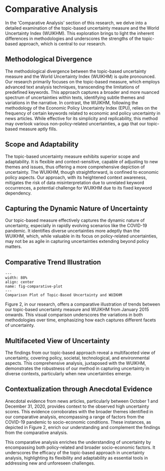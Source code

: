 # Comparative Analysis

In the 'Comparative Analysis' section of this research, we delve into a detailed examination of the topic-based uncertainty measure and the World Uncertainty Index (WUIKHM). This exploration brings to light the inherent differences in methodologies and underscores the strengths of the topic-based approach, which is central to our research.

## Methodological Divergence

The methodological divergence between the topic-based uncertainty measure and the World Uncertainty Index (WUIKHM) is quite pronounced. Our research primarily focuses on the topic-based measure, which employs advanced text analysis techniques, transcending the limitations of predefined keywords. This approach captures a broader and more nuanced spectrum of uncertainties within texts, identifying subtle themes and variations in the narrative. In contrast, the WUIKHM, following the methodology of the Economic Policy Uncertainty Index (EPU), relies on the frequency of certain keywords related to economic and policy uncertainty in news articles. While effective for its simplicity and replicability, this method may overlook various non-policy-related uncertainties, a gap that our topic-based measure aptly fills.

## Scope and Adaptability

The topic-based uncertainty measure exhibits superior scope and adaptability. It is flexible and context-sensitive, capable of adjusting to new themes and issues, thus offering a more comprehensive depiction of uncertainty. The WUIKHM, though straightforward, is confined to economic policy aspects. Our approach, with its heightened context awareness, mitigates the risk of data misinterpretation due to unrelated keyword occurrences, a potential challenge for WUIKHM due to its fixed keyword dependency.

## Capturing the Dynamic Nature of Uncertainty

Our topic-based measure effectively captures the dynamic nature of uncertainty, especially in rapidly evolving scenarios like the COVID-19 pandemic. It identifies diverse uncertainties more adeptly than the WUIKHM, which, while valuable in its focus on policy-related uncertainties, may not be as agile in capturing uncertainties extending beyond policy matters.

## Comparative Trend Illustration

```{figure} ./figs/comparative_plot.png
---
width: 80%
align: center
name: fig-comparative-plot
---
Comparison Plot of Topic-Based Uncertainty and WUIKHM
```

Figure 2, in our research, offers a comparative illustration of trends between our topic-based uncertainty measure and WUIKHM from January 2015 onwards. This visual comparison underscores the variations in both methodologies over time, emphasizing how each captures different facets of uncertainty.

## Multifaceted View of Uncertainty

The findings from our topic-based approach reveal a multifaceted view of uncertainty, covering policy, societal, technological, and environmental aspects. This comprehensive analysis, juxtaposed with the WUIKHM, demonstrates the robustness of our method in capturing uncertainty in diverse contexts, particularly when new uncertainties emerge.

## Contextualization through Anecdotal Evidence

Anecdotal evidence from news articles, particularly between October 1 and December 31, 2020, provides context to the observed high uncertainty scores. This evidence corroborates with the broader themes identified in our comparative analysis, encompassing a range of factors from the COVID-19 pandemic to socio-economic conditions. These instances, as depicted in Figure 2, enrich our understanding and complement the findings from the comparative analysis.

This comparative analysis enriches the understanding of uncertainty by encompassing both policy-related and broader socio-economic factors. It underscores the efficacy of the topic-based approach in uncertainty analysis, highlighting its flexibility and adaptability as essential tools in addressing new and unforeseen challenges.

